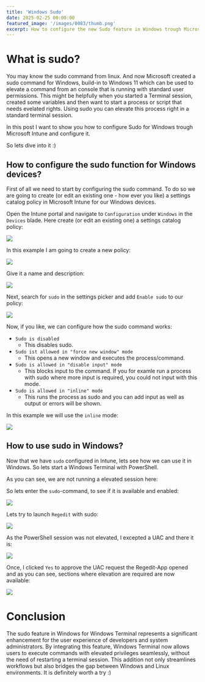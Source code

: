 ```yaml
---
title: 'Windows Sudo'
date: 2025-02-25 00:00:00
featured_image: '/images/0083/thumb.png'
excerpt: How to configure the new Sudo feature in Windows trough Microsoft Intune on Windows 11?
---
```


# What is sudo?
You may know the sudo command from linux. And now Microsoft created a sudo command for Windows, build-in to Windows 11 which can be used to elevate a command from an console that is running with standard user permissions.
This might be helpfully when you started a Terminal session, created some variables and then want to start a process or script that needs evelated rights. Using sudo you can elevate this process right in a standard terminal session.

In this post I want to show you how to configure Sudo for Windows trough Microsoft Intune and configure it.

So lets dive into it :)

## How to configure the sudo function for Windows devices?

First of all we need to start by configuring the sudo command.
To do so we are going to create (or edit an existing one - how ever you like) a settings catalog policy in Microsoft Intune for our Windows devices.

Open the Intune portal and navigate to `Configuration` under `Windows` in the `Devices` blade. Here create (or edit an existing one) a settings catalog policy:

![](/images/0083/1.png)

In this example I am going to create a new policy:

![](/images/0083/2.png)

Give it a name and description:

![](/images/0083/3.png)

Next, search for `sudo` in the settings picker and add `Enable sudo` to our policy:

![](/images/0083/4.png)

Now, if you like, we can configure how the sudo command works:

- `Sudo is disabled`
    - This disables sudo.
- `Sudo ist allowed in "force new window" mode`
    - This opens a new window and executes the process/command.
- `Sudo is allowed in "disable input" mode`
    - This blocks input to the command. If you for examle run a process with sudo where more input is required, you could not input with this mode.
- `Sudo is allowed in "inline" mode`
    - This runs the process as sudo and you can add input as well as output or errors will be shown.

In this example we will use the `inline` mode:

![](/images/0083/5.png)

## How to use sudo in Windows?

Now that we have `sudo` configured in Intune, lets see how we can use it in Windows. So lets start a Windows Terminal with PowerShell.

As you can see, we are not running a elevated session here:

So lets enter the `sudo`-command, to see if it is available and enabled:

![](/images/0083/6.png)

Lets try to launch `Regedit` with sudo:

![](/images/0083/7.png)

As the PowerShell session was not elevated, I excepted a UAC and there it is:

![](/images/0083/8.png)

Once, I clicked `Yes` to approve the UAC request the Regedit-App opened and as you can see, sections where elevation are required are now available:

![](/images/0083/9.png)

# Conclusion

The sudo feature in Windows for Windows Terminal represents a significant enhancement for the user experience of developers and system administrators. By integrating this feature, Windows Terminal now allows users to execute commands with elevated privileges seamlessly, without the need of restarting a terminal session. This addition not only streamlines workflows but also bridges the gap between Windows and Linux environments. It is definitely worth a try :)